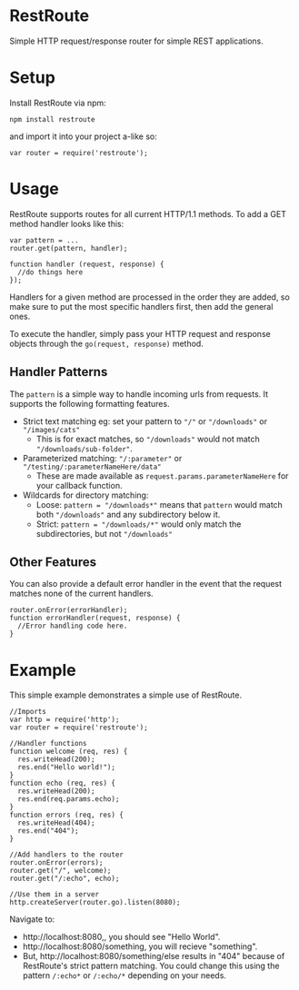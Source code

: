 RestRoute
==============

Simple HTTP request/response router for simple REST applications.

Setup
==============

Install RestRoute via npm:

    npm install restroute

and import it into your project a-like so:

    var router = require('restroute');

Usage
===============

RestRoute supports routes for all current HTTP/1.1 methods. To add a GET method handler looks like this:

    var pattern = ...
    router.get(pattern, handler);
    
    function handler (request, response) {
      //do things here
    });

Handlers for a given method are processed in the order they are added, so make sure to put the most specific handlers first, then add the general ones.

To execute the handler, simply pass your HTTP request and response objects through the `go(request, response)` method.

Handler Patterns
---------------

The `pattern` is a simple way to handle incoming urls from requests. It supports the following formatting features.

 * Strict text matching eg: set your pattern to `"/"` or `"/downloads"` or `"/images/cats"`
   * This is for exact matches, so `"/downloads"` would not match `"/downloads/sub-folder"`.
 * Parameterized matching: `"/:parameter"` or `"/testing/:parameterNameHere/data"`
   * These are made available as `request.params.parameterNameHere` for your callback function.
 * Wildcards for directory matching:
   * Loose: `pattern = "/downloads*"` means that `pattern` would match both `"/downloads"` and any subdirectory below it.
   * Strict: `pattern = "/downloads/*"` would only match the subdirectories, but not `"/downloads"`


Other Features
---------------
You can also provide a default error handler in the event that the request matches none of the current handlers.

    router.onError(errorHandler);
    function errorHandler(request, response) {
      //Error handling code here.
    }

Example
===============

This simple example demonstrates a simple use of RestRoute.

    //Imports
    var http = require('http');
    var router = require('restroute');

    //Handler functions
    function welcome (req, res) {
      res.writeHead(200);
      res.end("Hello world!");
    }
    function echo (req, res) {
      res.writeHead(200);
      res.end(req.params.echo);
    }
    function errors (req, res) {
      res.writeHead(404);
      res.end("404");
    }

    //Add handlers to the router
    router.onError(errors);
    router.get("/", welcome);
    router.get("/:echo", echo);

    //Use them in a server
    http.createServer(router.go).listen(8080);

Navigate to:

 * http://localhost:8080,, you should see "Hello World".
 * http://localhost:8080/something, you will recieve "something". 
 * But, http://localhost:8080/something/else results in "404" because of RestRoute's strict pattern matching. You could change this using the pattern `/:echo*` or `/:echo/*` depending on your needs.
